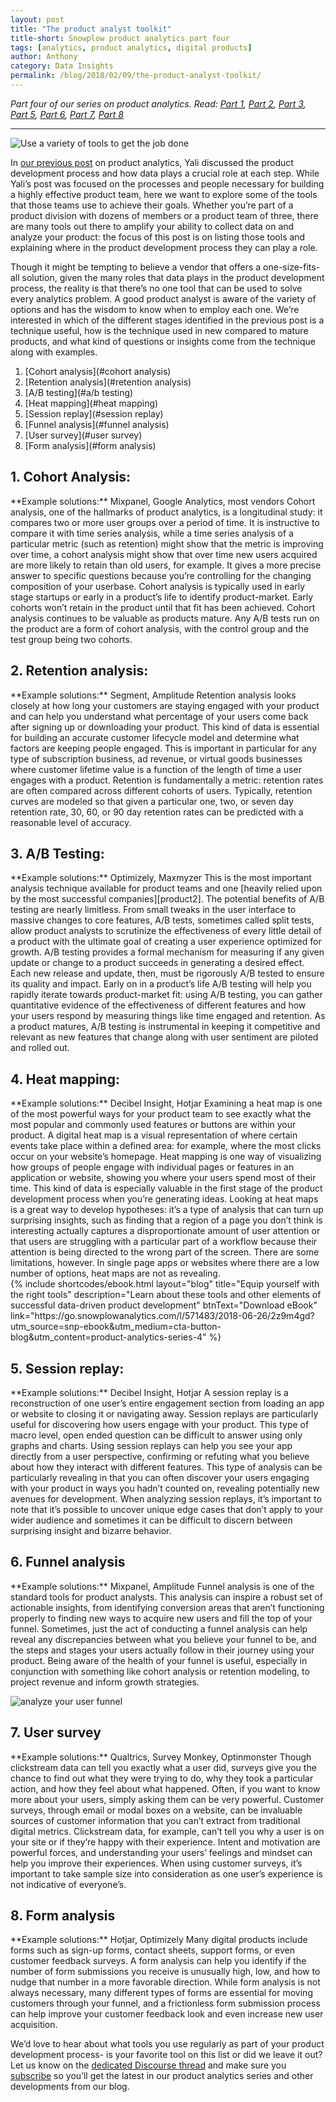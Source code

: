 ```yaml
---
layout: post
title: "The product analyst toolkit"
title-short: Snowplow product analytics part four
tags: [analytics, product analytics, digital products]
author: Anthony
category: Data Insights
permalink: /blog/2018/02/09/the-product-analyst-toolkit/
---
```


*Part four of our series on product analytics. Read: [Part 1][product1], [Part 2][product2], [Part 3][product3], [Part 5][product5], [Part 6][product6], [Part 7][product7], [Part 8][product8]*

---

![Use a variety of tools to get the job done][tools]


In [our previous post][product3] on product analytics, Yali discussed the product development process and how data plays a crucial role at each step. While Yali’s post was focused on the processes and people necessary for building a highly effective product team, here we want to explore some of the tools that those teams use to achieve their goals. Whether you’re part of a product division with dozens of members or a product team of three, there are many tools out there to amplify your ability to collect data on and analyze your product: the focus of this post is on listing those tools and explaining where in the product development process they can play a role.

Though it might be tempting to believe a vendor that offers a one-size-fits-all solution, given the many roles that data plays in the product development process, the reality is that there’s no one tool that can be used to solve every analytics problem. A good product analyst is aware of the variety of options and has the wisdom to know when to employ each one. We’re interested in which of the different stages identified in the previous post is a technique useful, how is the technique used in new compared to mature products, and what kind of questions or insights come from the technique along with examples.

1. [Cohort analysis](#cohort analysis)
2. [Retention analysis](#retention analysis)
3. [A/B testing](#a/b testing)
4. [Heat mapping](#heat mapping)
5. [Session replay](#session replay)
6. [Funnel analysis](#funnel analysis)
7. [User survey](#user survey)
8. [Form analysis](#form analysis)

<h2 id="cohort analysis">1. Cohort Analysis:</h2>
**Example solutions:** Mixpanel, Google Analytics, most vendors  
Cohort analysis, one of the hallmarks of product analytics, is a longitudinal study: it compares two or more user groups over a period of time. It is instructive to compare it with time series analysis, while a time series analysis of a particular metric (such as retention) might show that the metric is improving over time, a cohort analysis might show that over time new users acquired are more likely to retain than old users, for example. It gives a more precise answer to specific questions because you’re controlling for the changing composition of your userbase. Cohort analysis is typically used in early stage startups or early in a product’s life to identify product-market. Early cohorts won’t retain in the product until that fit has been achieved. Cohort analysis continues to be valuable as products mature. Any A/B tests run on the product are a form of cohort analysis, with the control group and the test group being two cohorts.


<h2 id="retention analysis">2. Retention analysis:</h2>
**Example solutions:** Segment, Amplitude  
Retention analysis looks closely at how long your customers are staying engaged with your product and can help you understand what percentage of your users come back after signing up or downloading your product. This kind of data is essential for building an accurate customer lifecycle model and determine what factors are keeping people engaged. This is important in particular for any type of subscription business, ad revenue, or virtual goods businesses where customer lifetime value is a function of the length of time a user engages with a product. Retention is fundamentally a metric: retention rates are often compared across different cohorts of users. Typically, retention curves are modeled so that given a particular one, two, or seven day retention rate, 30, 60, or 90 day retention rates can be predicted with a reasonable level of accuracy.


<h2 id="a/b testing">3. A/B Testing:</h2>
**Example solutions:** Optimizely, Maxmyzer  
This is the most important analysis technique available for product teams and one [heavily relied upon by the most successful companies][product2]. The potential benefits of A/B testing are nearly limitless. From small tweaks in the user interface to massive changes to core features, A/B tests, sometimes called split tests, allow product analysts to scrutinize the effectiveness of every little detail of a product with the ultimate goal of creating a user experience optimized for growth. A/B testing provides a formal mechanism for measuring if any given update or change to a product succeeds in generating a desired effect. Each new release and update, then, must be rigorously A/B tested to ensure its quality and impact. Early on in a product’s life A/B testing will help you rapidly iterate towards product-market fit: using A/B testing, you can gather quantitative evidence of the effectiveness of different features and how your users respond by measuring things like time engaged and retention. As a product matures, A/B testing is instrumental in keeping it competitive and relevant as new features that change along with user sentiment are piloted and rolled out.


<h2 id="heat mapping">4. Heat mapping:</h2>
**Example solutions:** Decibel Insight, Hotjar  
Examining a heat map is one of the most powerful ways for your product team to see exactly what the most popular and commonly used features or buttons are within your product. A digital heat map is a visual representation of where certain events take place within a defined area: for example, where the most clicks occur on your website’s homepage. Heat mapping is one way of visualizing how groups of people engage with individual pages or features in an application or website, showing you where your users spend most of their time. This kind of data is especially valuable in the first stage of the product development process when you’re generating ideas. Looking at heat maps is a great way to develop hypotheses: it’s a type of analysis that can turn up surprising insights, such as finding that a region of a page you don’t think is interesting actually captures a disproportionate amount of user attention or that users are struggling with a particular part of a workflow because their attention is being directed to the wrong part of the screen. There are some limitations, however. In single page apps or websites where there are a low number of options, heat maps are not as revealing.



<br>
{% include shortcodes/ebook.html layout="blog" title="Equip yourself with the right tools" description="Learn about these tools and other elements of successful data-driven product development" btnText="Download eBook" link="https://go.snowplowanalytics.com/l/571483/2018-06-26/2z9m4gd?utm_source=snp-ebook&utm_medium=cta-button-blog&utm_content=product-analytics-series-4" %}



<h2 id="session replay">5. Session replay:</h2>
**Example solutions:** Decibel Insight, Hotjar  
A session replay is a reconstruction of one user’s entire engagement section from loading an app or website to closing it or navigating away. Session replays are particularly useful for discovering how users engage with your product. This type of macro level, open ended question can be difficult to answer using only graphs and charts. Using session replays can help you see your app directly from a user perspective, confirming or refuting what you believe about how they interact with different features. This type of analysis can be particularly revealing in that you can often discover your users engaging with your product in ways you hadn’t counted on, revealing potentially new avenues for development. When analyzing session replays, it’s important to note that it’s possible to uncover unique edge cases that don’t apply to your wider audience and sometimes it can be difficult to discern between surprising insight and bizarre behavior.


<h2 id="funnel analysis">6. Funnel analysis</h2>
**Example solutions:** Mixpanel, Amplitude  
Funnel analysis is one of the standard tools for product analysts. This analysis can inspire a robust set of actionable insights, from identifying conversion areas that aren’t functioning properly to finding new ways to acquire new users and fill the top of your funnel. Sometimes, just the act of conducting a funnel analysis can help reveal any discrepancies between what you believe your funnel to be, and the steps and stages your users actually follow in their journey using your product. Being aware of the health of your funnel is useful, especially in conjunction with something like cohort analysis or retention modeling, to project revenue and inform growth strategies.

![analyze your user funnel][funnel]

<h2 id="user survey">7. User survey</h2>
**Example solutions:** Qualtrics, Survey Monkey, Optinmonster  
Though clickstream data can tell you exactly what a user did, surveys give you the chance to find out what they were trying to do, why they took a particular action, and how they feel about what happened. Often, if you want to know more about your users, simply asking them can be very powerful. Customer surveys, through email or modal boxes on a website, can be invaluable sources of customer information that you can’t extract from traditional digital metrics. Clickstream data, for example, can’t tell you why a user is on your site or if they’re happy with their experience. Intent and motivation are powerful forces, and understanding your users’ feelings and mindset can help you improve their experiences. When using customer surveys, it’s important to take sample size into consideration as one user’s experience is not indicative of everyone’s.


<h2 id="form analysis">8. Form analysis</h2>
**Example solutions:** Hotjar, Optimizely  
Many digital products include forms such as sign-up forms, contact sheets, support forms, or even customer feedback surveys. A form analysis can help you identify if the number of form submissions you receive is unusually high, low, and how to nudge that number in a more favorable direction. While form analysis is not always necessary, many different types of forms are essential for moving customers through your funnel, and a frictionless form submission process can help improve your customer feedback look and even increase new user acquisition.


We’d love to hear about what tools you use regularly as part of your product development process- is your favorite tool on this list or did we leave it out? Let us know on the [dedicated Discourse thread][discourse] and make sure you [subscribe][subscribe] so you’ll get the latest in our product analytics series and other developments from our blog.

[product1]: https://snowplowanalytics.com/blog/2018/01/19/product-analytics-part-one-data-and-digital-products/

[product2]: https://snowplowanalytics.com/blog/2018/01/26/intelligent-use-of-data-in-product-development-differentiates-successful-companies/

[product3]: https://snowplowanalytics.com/blog/2018/02/02/data-driven-product-development-is-more-about-process-culture-and-people-than-technology/

[product5]: https://snowplowanalytics.com/blog/2018/02/23/creative-experiments-and-ab-tests-produce-the-best-results/

[product6]: https://snowplowanalytics.com/blog/2018/04/27/getting-the-most-out-of-product-analytics-with-intelligent-questions/

[product7]: https://snowplowanalytics.com/blog/2018/05/25/improving-ab-testing-with-event-data-modeling/

[product8]: https://snowplowanalytics.com/blog/2018/06/01/the-right-data-infrastructure-to-support-successful-squads/

[tools]: /assets/img/blog/2018/02/tools.jpg

[funnel]: /assets/img/blog/2018/02/funnel-analysis.jpg

[discourse]: https://discourse.snowplowanalytics.com/t/most-commonly-used-tools-of-product-analysts/1787

[subscribe]: http://snowplowanalytics.us11.list-manage.com/subscribe?u=10bb4a6f31d5f19e0d0b54476&id=bb28c7d30d&utm_source=product%20analytics%20blogs&utm_medium=hyperlink&utm_campaign=product%20analytics&utm_content=subscription
